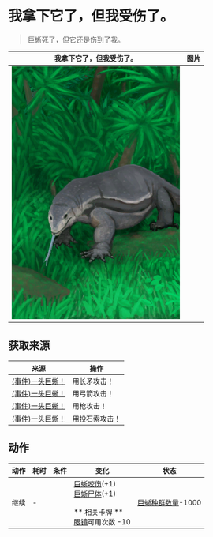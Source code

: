 # 我拿下它了，但我受伤了。  
> 巨蜥死了，但它还是伤到了我。  
  
  我拿下它了，但我受伤了。  |   图片   
 ----  |  ----:   
   |  ![](Sprite/MonitorEvent.png)   
  
## 获取来源  
来源  |  操作  
----  |  ----  
[(事件)一头巨蜥！](Event_MonitorFight.md)  |  用长矛攻击！  
[(事件)一头巨蜥！](Event_MonitorFight.md)  |  用弓箭攻击！  
[(事件)一头巨蜥！](Event_MonitorFight.md)  |  用枪攻击！  
[(事件)一头巨蜥！](Event_MonitorFight.md)  |  用投石索攻击！  
## 动作  
动作  |  耗时  |  条件  |  变化  |  状态  
----  |  ----  |  ----  |  ----  |  ----  
继续<br>  |  -  |    |  [巨蜥咬伤](W_MonitorBite.md)(+1)<br>[巨蜥尸体](MonitorCarcass.md)(+1)<br><br>** 相关卡牌 **<br>[眼镜](Glasses.md)可用次数  -10<br>  |  [巨蜥种群数量](Pop_Monitor.md)-1000  
